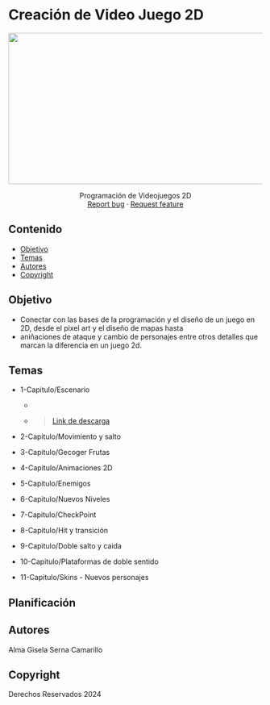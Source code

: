 # Creación de Video Juego 2D
<p align="center">
    <img src="[https://wallpapercave.com/wp/wp7854191.jpg](https://i.pinimg.com/originals/02/01/1e/02011ec8554277b8c70bf22fb192123c.gif)" alt="Logo" width=1200 height=300>

  <p align="center">
    Programación de Videojuegos 2D
    <br>
    <a href="https://reponame/issues/new?template=bug.md">Report bug</a>
    ·
    <a href="https://reponame/issues/new?template=feature.md&labels=feature">Request feature</a>
  </p>
</p>


## Contenido

- [Objetivo](#objetivo)
- [Temas](#temas)
- [Autores](#autores)
- [Copyright](#copyright)


## Objetivo
 - Conectar con las bases de la programación y el diseño de un juego en 2D, desde el pixel art y el diseño de mapas hasta
 - aniñaciones de ataque y cambio de personajes entre otros detalles que marcan la diferencia en un juego 2d.  


## Temas

* 1-Capitulo/Escenario
  * > 
  * ><a href="https://drive.google.com/file/d/1VIQydYZ3vDcm753kaNkYkQZKlxu_rBJ5/view?usp=drive_link">Link de descarga</a> 
* 2-Capitulo/Movimiento y salto 
  
* 3-Capitulo/Gecoger Frutas 
  
* 4-Capitulo/Animaciones 2D

* 5-Capitulo/Enemigos

* 6-Capitulo/Nuevos Niveles
  
* 7-Capitulo/CheckPoint
* 8-Capitulo/Hit y transición
* 9-Capitulo/Doble salto y caida
* 10-Capitulo/Plataformas de doble sentido
* 11-Capitulo/Skins - Nuevos personajes 

## Planificación

## Autores
Alma Gisela Serna Camarillo

## Copyright
Derechos Reservados 2024
